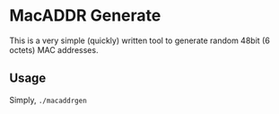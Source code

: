 # MacADDR Generate
This is a very simple (quickly) written tool to generate random 48bit (6 octets) MAC addresses.

## Usage
Simply, `./macaddrgen`
